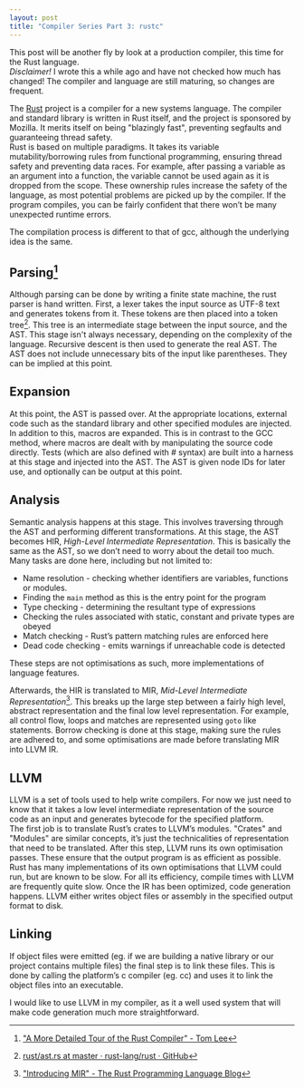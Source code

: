 ```yaml
---
layout: post
title: "Compiler Series Part 3: rustc"
---
```


This post will be another fly by look at a production compiler, this time for the Rust language.  
*Disclaimer!* I wrote this a while ago and have not checked how much has changed!  The compiler and language are still maturing, so changes are frequent.

The [Rust](www.rust-lang.org) project is a compiler for a new systems language.  The compiler and standard library is written in Rust itself, and the project is sponsored by Mozilla.  It merits itself on being "blazingly fast", preventing segfaults and guaranteeing thread safety.  
Rust is based on multiple paradigms.  It takes its variable mutability/borrowing rules from functional programming, ensuring thread safety and preventing data races.  For example, after passing a variable as an argument into a function, the variable cannot be used again as it is dropped from the scope.  These ownership rules increase the safety of the language, as most potential problems are picked up by the compiler.  If the program compiles, you can be fairly confident that there won’t be many unexpected runtime errors.

The compilation process is different to that of gcc, although the underlying idea is the same.

## Parsing[^1]
Although parsing can be done by writing a finite state machine, the rust parser is hand written.  First, a lexer takes the input source as UTF-8 text and generates tokens from it.  These tokens are then placed into a token tree[^2].  This tree is an intermediate stage between the input source, and the AST.  This stage isn't always necessary, depending on the complexity of the language.  Recursive descent is then used to generate the real AST.  The AST does not include unnecessary bits of the input like parentheses.  They can be implied at this point. 

## Expansion
At this point, the AST is passed over.  At the appropriate locations, external code such as the standard library and other specified modules are injected.  In addition to this, macros are expanded.  This is in contrast to the GCC method, where macros are dealt with by manipulating the source code directly.  Tests (which are also defined with # syntax) are built into a harness at this stage and injected into the AST.  The AST is given node IDs for later use, and optionally can be output at this point.

## Analysis
Semantic analysis happens at this stage.  This involves traversing through the AST and performing different transformations.  At this stage, the AST becomes HIR, _High-Level Intermediate Representation_.  This is basically the same as the AST, so we don’t need to worry about the detail too much.  Many tasks are done here, including but not limited to:
 - Name resolution - checking whether identifiers are variables, functions or modules.
 - Finding the `main` method as this is the entry point for the program
 - Type checking - determining the resultant type of expressions
 - Checking the rules associated with static, constant and private types are obeyed
 - Match checking - Rust’s pattern matching rules are enforced here
 - Dead code checking - emits warnings if unreachable code is detected

These steps are not optimisations as such, more implementations of language features.  

Afterwards, the HIR is translated to MIR, _Mid-Level Intermediate Representation_[^3].  This breaks up the large step between a fairly high level, abstract representation and the final low level representation.  For example, all control flow, loops and matches are represented using `goto` like statements.  Borrow checking is done at this stage, making sure the rules are adhered to, and some optimisations are made before translating MIR into LLVM IR.

## LLVM
LLVM is a set of tools used to help write compilers.  For now we just need to know that it takes a low level intermediate representation of the source code as an input and generates bytecode for the specified platform.  
The first job is to translate Rust’s crates to LLVM’s modules.  "Crates" and "Modules" are similar concepts, it’s just the technicalities of representation that need to be translated.
After this step, LLVM runs its own optimisation passes.  These ensure that the output program is as efficient as possible.  Rust has many implementations of its own optimisations that LLVM could run, but are known to be slow.  For all its efficiency, compile times with LLVM are frequently quite slow.
Once the IR has been optimized, code generation happens.  LLVM either writes object files or assembly in the specified output format to disk.

## Linking
If object files were emitted (eg. if we are building a native library or our project contains multiple files) the final step is to link these files.  This is done by calling the platform’s c compiler (eg. cc) and uses it to link the object files into an executable.

I would like to use LLVM in my compiler, as it a well used system that will make code generation much more straightforward.


[^1]: ["A More Detailed Tour of the Rust Compiler" - Tom Lee](https://tomlee.co/2014/04/a-more-detailed-tour-of-the-rust-compiler/) 
[^2]: [rust/ast.rs at master · rust-lang/rust · GitHub](https://github.com/rust-lang/rust/blob/master/src/libsyntax/ast.rs#L545-L580)
[^3]: ["Introducing MIR" - The Rust Programming Language Blog](https://blog.rust-lang.org/2016/04/19/MIR.html)
